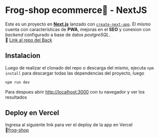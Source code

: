 # Frog-shop ecommerce🐸 - NextJS

Este es un proyecto en **[Next.js](https://nextjs.org/)** lanzado con [`create-next-app`](https://github.com/vercel/next.js/tree/canary/packages/create-next-app).
El mismo cuenta con caracteristicas de **PWA**, mejoras en el **SEO** y conexion con _backend_ configurado a base de datos _postgreSQL_. <br>
🔗 [Link al repo del Back](https://github.com/adroverseba/ecommerce-backend-postgreSQL)

## Instalacion

Luego de realizar el clonado del repo o descarga del mismo, ejecuta `npm install` para descargar todas las dependencias del proyecto, luego

```bash
npm run dev
```

Para despues abrir [http://localhost:3000](http://localhost:3000) con tu navegador y ver los resultados

## Deploy en Vercel

Ingresa al siguiente link para ver el deploy de la app en Vercel<br>
🔗[frog-shop](https://frogshop-ecommerce.vercel.app/)
